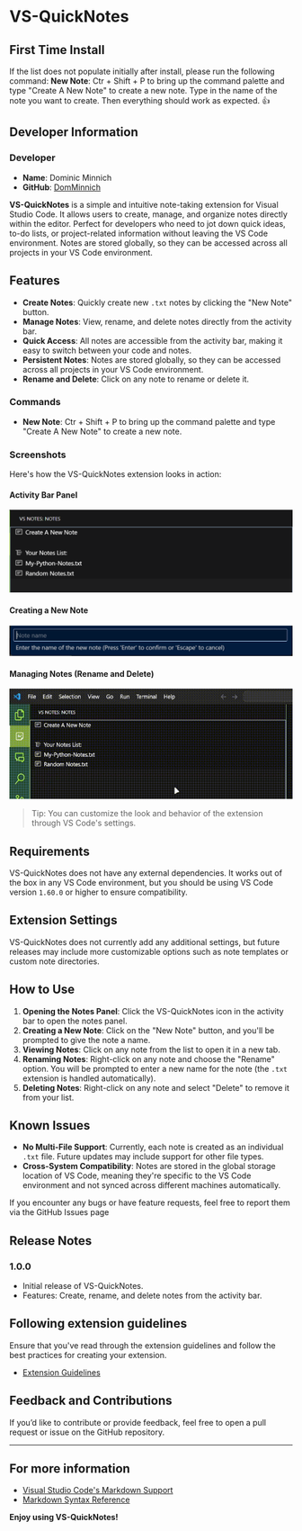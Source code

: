 # VS-QuickNotes

## First Time Install

If the list does not populate initially after install, please run the following command:
**New Note**: Ctr + Shift + P to bring up the command palette and type "Create A New Note" to create a new note.
Type in the name of the note you want to create.
Then everything should work as expected. 👍

## Developer Information

### Developer

- **Name**: Dominic Minnich
- **GitHub**: [DomMinnich](https://github.com/DomMinnich)

**VS-QuickNotes** is a simple and intuitive note-taking extension for Visual Studio Code. It allows users to create, manage, and organize notes directly within the editor. Perfect for developers who need to jot down quick ideas, to-do lists, or project-related information without leaving the VS Code environment. Notes are stored globally, so they can be accessed across all projects in your VS Code environment.

## Features

- **Create Notes**: Quickly create new `.txt` notes by clicking the "New Note" button.
- **Manage Notes**: View, rename, and delete notes directly from the activity bar.
- **Quick Access**: All notes are accessible from the activity bar, making it easy to switch between your code and notes.
- **Persistent Notes**: Notes are stored globally, so they can be accessed across all projects in your VS Code environment.
- **Rename and Delete**: Click on any note to rename or delete it.

### Commands

- **New Note**: Ctr + Shift + P to bring up the command palette and type "Create A New Note" to create a new note.

### Screenshots

Here's how the VS-QuickNotes extension looks in action:

#### Activity Bar Panel

![VS-QuickNotes in Activity Bar](images/activityBar.png)

#### Creating a New Note

![Create New Note](images/createNote.png)

#### Managing Notes (Rename and Delete)

![Managing Notes](images/actions.gif)

> Tip: You can customize the look and behavior of the extension through VS Code's settings.

## Requirements

VS-QuickNotes does not have any external dependencies. It works out of the box in any VS Code environment, but you should be using VS Code version `1.60.0` or higher to ensure compatibility.

## Extension Settings

VS-QuickNotes does not currently add any additional settings, but future releases may include more customizable options such as note templates or custom note directories.

## How to Use

1. **Opening the Notes Panel**: Click the VS-QuickNotes icon in the activity bar to open the notes panel.
2. **Creating a New Note**: Click on the "New Note" button, and you'll be prompted to give the note a name.
3. **Viewing Notes**: Click on any note from the list to open it in a new tab.
4. **Renaming Notes**: Right-click on any note and choose the "Rename" option. You will be prompted to enter a new name for the note (the `.txt` extension is handled automatically).
5. **Deleting Notes**: Right-click on any note and select "Delete" to remove it from your list.

## Known Issues

- **No Multi-File Support**: Currently, each note is created as an individual `.txt` file. Future updates may include support for other file types.
- **Cross-System Compatibility**: Notes are stored in the global storage location of VS Code, meaning they're specific to the VS Code environment and not synced across different machines automatically.

If you encounter any bugs or have feature requests, feel free to report them via the GitHub Issues page

## Release Notes

### 1.0.0

- Initial release of VS-QuickNotes.
- Features: Create, rename, and delete notes from the activity bar.

## Following extension guidelines

Ensure that you've read through the extension guidelines and follow the best practices for creating your extension.

- [Extension Guidelines](https://code.visualstudio.com/api/references/extension-guidelines)

## Feedback and Contributions

If you’d like to contribute or provide feedback, feel free to open a pull request or issue on the GitHub repository.

---

## For more information

- [Visual Studio Code's Markdown Support](http://code.visualstudio.com/docs/languages/markdown)
- [Markdown Syntax Reference](https://help.github.com/articles/markdown-basics/)

**Enjoy using VS-QuickNotes!**

